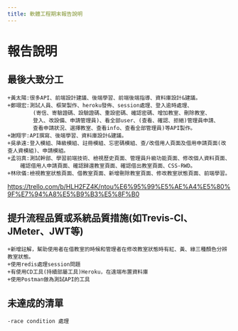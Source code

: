 ```yaml
---
title: 軟體工程期末報告說明
---
```


# 報告說明

## 最後大致分工
```
+黃太陽:很多API、前端設計建議、後端學習、前端後端指導、資料庫設計&建議。
+鄭翊宏:測試人員、框架製作、heroku發佈、session處理、登入逾時處理、
        (寄信、寄驗證碼、設驗證碼、重設密碼、確認密碼、增加教室、刪除教室、
		登入、改設備、申請管理員)、看全部user、(查看、確認、拒絕)管理員申請、
		查看申請狀況、選擇教室、查看info、查看全部管理員)等API製作。
+謝翔宇:API撰寫、後端學習、資料庫設計&建議。
+吳承遠:登入模組、降級模組、註冊模組、忘密碼模組、查/改借用人頁面及借用申請頁面(改查人資模組)、申請模組。
+孟羽真:測試幹部、學習前端技術、檢視歷史頁面、管理員升級功能頁面、修改個人資料頁面、
	確認借用人申請頁面、確認歸還教室頁面、確認借出教室頁面、CSS-RWD。
+林欣儀:檢視教室狀態頁面、借教室頁面、新增刪除教室頁面、修改教室狀態頁面、前端學習。
```
https://trello.com/b/HLH2FZ4K/ntou%E6%95%99%E5%AE%A4%E5%80%9F%E7%94%A8%E5%B9%B3%E5%8F%B0

## 提升流程品質或系統品質措施(如Trevis-CI、JMeter、JWT等)
```
+新增註解，幫助使用者在借教室的時候和管理者在修改教室狀態時有紅、黃、綠三種顏色分辨教室狀態。
+使用redis處理session問題
+有使用CD工具(持續部屬工具)Heroku，在遠端布置資料庫
+使用Postman做為測試API的工具
```

## 未達成的清單
```
-race condition 處理
```
